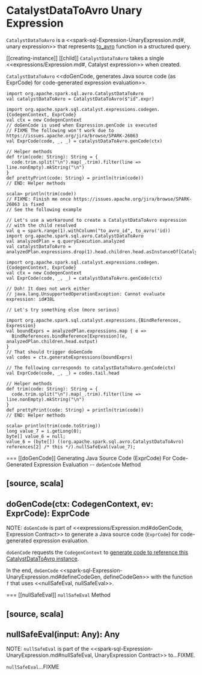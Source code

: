 # CatalystDataToAvro Unary Expression

`CatalystDataToAvro` is a <<spark-sql-Expression-UnaryExpression.md#, unary expression>> that represents [to_avro](index.md#to_avro) function in a structured query.

[[creating-instance]]
[[child]]
`CatalystDataToAvro` takes a single <<expressions/Expression.md#, Catalyst expression>> when created.

`CatalystDataToAvro` <<doGenCode, generates Java source code (as ExprCode) for code-generated expression evaluation>>.

```
import org.apache.spark.sql.avro.CatalystDataToAvro
val catalystDataToAvro = CatalystDataToAvro($"id".expr)

import org.apache.spark.sql.catalyst.expressions.codegen.{CodegenContext, ExprCode}
val ctx = new CodegenContext
// doGenCode is used when Expression.genCode is executed
// FIXME The following won't work due to https://issues.apache.org/jira/browse/SPARK-26063
val ExprCode(code, _, _) = catalystDataToAvro.genCode(ctx)

// Helper methods
def trim(code: String): String = {
  code.trim.split("\n").map(_.trim).filter(line => line.nonEmpty).mkString("\n")
}
def prettyPrint(code: String) = println(trim(code))
// END: Helper methods

scala> println(trim(code))
// FIXME: Finish me once https://issues.apache.org/jira/browse/SPARK-26063 is fixed
// See the following example
```

```
// Let's use a workaround to create a CatalystDataToAvro expression
// with the child resolved
val q = spark.range(1).withColumn("to_avro_id", to_avro('id))
import org.apache.spark.sql.avro.CatalystDataToAvro
val analyzedPlan = q.queryExecution.analyzed
val catalystDataToAvro = analyzedPlan.expressions.drop(1).head.children.head.asInstanceOf[CatalystDataToAvro]

import org.apache.spark.sql.catalyst.expressions.codegen.{CodegenContext, ExprCode}
val ctx = new CodegenContext
val ExprCode(code, _, _) = catalystDataToAvro.genCode(ctx)

// Doh! It does not work either
// java.lang.UnsupportedOperationException: Cannot evaluate expression: id#38L

// Let's try something else (more serious)

import org.apache.spark.sql.catalyst.expressions.{BindReferences, Expression}
val boundExprs = analyzedPlan.expressions.map { e =>
  BindReferences.bindReference[Expression](e, analyzedPlan.children.head.output)
}
// That should trigger doGenCode
val codes = ctx.generateExpressions(boundExprs)

// The following corresponds to catalystDataToAvro.genCode(ctx)
val ExprCode(code, _, _) = codes.tail.head

// Helper methods
def trim(code: String): String = {
  code.trim.split("\n").map(_.trim).filter(line => line.nonEmpty).mkString("\n")
}
def prettyPrint(code: String) = println(trim(code))
// END: Helper methods

scala> println(trim(code.toString))
long value_7 = i.getLong(0);
byte[] value_6 = null;
value_6 = (byte[]) ((org.apache.spark.sql.avro.CatalystDataToAvro) references[2] /* this */).nullSafeEval(value_7);
```

=== [[doGenCode]] Generating Java Source Code (ExprCode) For Code-Generated Expression Evaluation -- `doGenCode` Method

[source, scala]
----
doGenCode(ctx: CodegenContext, ev: ExprCode): ExprCode
----

NOTE: `doGenCode` is part of <<expressions/Expression.md#doGenCode, Expression Contract>> to generate a Java source code (`ExprCode`) for code-generated expression evaluation.

`doGenCode` requests the `CodegenContext` to [generate code to reference this CatalystDataToAvro instance](../../CodegenContext.md#addReferenceObj).

In the end, `doGenCode` <<spark-sql-Expression-UnaryExpression.md#defineCodeGen, defineCodeGen>> with the function `f` that uses <<nullSafeEval, nullSafeEval>>.

=== [[nullSafeEval]] `nullSafeEval` Method

[source, scala]
----
nullSafeEval(input: Any): Any
----

NOTE: `nullSafeEval` is part of the <<spark-sql-Expression-UnaryExpression.md#nullSafeEval, UnaryExpression Contract>> to...FIXME.

`nullSafeEval`...FIXME
